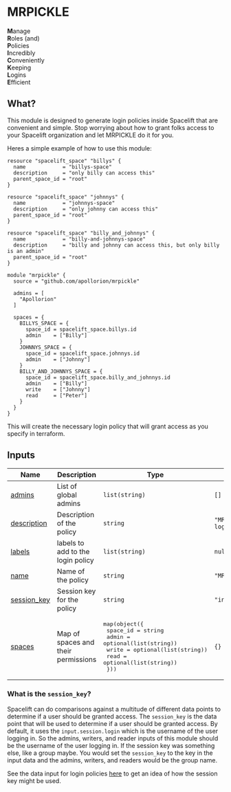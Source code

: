 # MRPICKLE

**M**anage  
**R**oles (and)  
**P**olicies  
**I**ncredibly  
**C**onveniently  
**K**eeping  
**L**ogins  
**E**fficient  

## What?

This module is designed to generate login policies inside Spacelift that are convenient and simple.
Stop worrying about how to grant folks access to your Spacelift organization and let MRPICKLE do it for you.

Heres a simple example of how to use this module:

```hcl
resource "spacelift_space" "billys" {
  name            = "billys-space"
  description     = "only billy can access this"
  parent_space_id = "root"
}

resource "spacelift_space" "johnnys" {
  name            = "johnnys-space"
  description     = "only johnny can access this"
  parent_space_id = "root"
}

resource "spacelift_space" "billy_and_johnnys" {
  name            = "billy-and-johnnys-space"
  description     = "billy and johnny can access this, but only billy is an admin"
  parent_space_id = "root"
}

module "mrpickle" {
  source = "github.com/apollorion/mrpickle"

  admins = [
    "Apollorion"
  ]

  spaces = {
    BILLYS_SPACE = {
      space_id = spacelift_space.billys.id
      admin    = ["Billy"]
    }
    JOHNNYS_SPACE = {
      space_id = spacelift_space.johnnys.id
      admin    = ["Johnny"]
    }
    BILLY_AND_JOHNNYS_SPACE = {
      space_id = spacelift_space.billy_and_johnnys.id
      admin    = ["Billy"]
      write    = ["Johnny"]
      read     = ["Peter"]
    }
  }
}
```

This will create the necessary login policy that will grant access as you specify in terraform.


## Inputs

| Name                                                                 | Description                         | Type                                                                                                                                                                                      | Default                              | Required |
|----------------------------------------------------------------------|-------------------------------------|-------------------------------------------------------------------------------------------------------------------------------------------------------------------------------------------|--------------------------------------|:--------:|
| <a name="input_admins"></a> [admins](#input\_admins)                 | List of global admins               | `list(string)`                                                                                                                                                                            | `[]`                                 |    no    |
| <a name="input_description"></a> [description](#input\_description)  | Description of the policy           | `string`                                                                                                                                                                                  | `"MRPICKLES generated login policy"` |    no    |
| <a name="input_labels"></a> [labels](#input\_labels)                 | labels to add to the login policy   | `list(string)`                                                                                                                                                                            | `null`                               |    no    |
| <a name="input_name"></a> [name](#input\_name)                       | Name of the policy                  | `string`                                                                                                                                                                                  | `"MRPICKLES"`                        |    no    |
| <a name="input_session_key"></a> [session_key](#input\_session\_key) | Session key for the policy          | `string`                                                                                                                                                                                  | `"input.session.login"`              |    no    |
| <a name="input_spaces"></a> [spaces](#input\_spaces)                 | Map of spaces and their permissions | <pre>map(object({<br/>    space_id = string<br/>    admin    = optional(list(string))<br/>    write    = optional(list(string))<br/>    read     = optional(list(string))<br/>  }))</pre> | `{}`                                 |    no    |

### What is the `session_key`?
Spacelift can do comparisons against a multitude of different data points to determine if a user should be granted access.
The `session_key` is the data point that will be used to determine if a user should be granted access.
By default, it uses the `input.session.login` which is the username of the user logging in. So the admins, writers, and reader inputs of this module should be the username of the user logging in.
If the session key was something else, like a group maybe. You would set the `session_key` to the key in the input data and the admins, writers, and readers would be the group name.

See the data input for login policies [here](https://docs.spacelift.io/concepts/policy/login-policy#data-input) to get an idea of how the session key might be used.